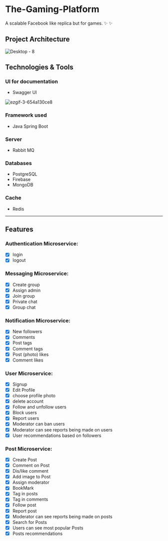 # The-Gaming-Platform
 
A scalable Facebook like replica but for games. :sparkles: :sparkles:

## Project Architecture
![Desktop - 8](https://user-images.githubusercontent.com/47950134/173245038-9b9aedfd-024a-498e-b3a2-dd32a8b7a7cb.png)

## Technologies & Tools
### UI for documentation
- Swagger UI

![ezgif-3-654a130ce8](https://user-images.githubusercontent.com/47950134/173242271-edf19ba0-b8a3-4779-893a-dddcedb14502.gif)

### Framework used
- Java Spring Boot

### Server
- Rabbit MQ

### Databases
- PostgreSQL
- Firebase
- MongoDB

### Cache
- Redis

----------------------------------------------------------------------------------
## Features
### Authentication Microservice:
- [x] login
- [x] logout
### Messaging Microservice:
- [x] Create group
- [x] Assign admin
- [x] Join group
- [x] Private chat
- [x] Group chat
### Notification Microservice:
- [x] New followers
- [x] Comments
- [x] Post tags
- [x] Comment tags
- [x] Post (photo) likes
- [x] Comment likes
### User Microservice:
- [x] Signup
- [x] Edit Profile 
- [x] choose profile photo
- [x] delete account
- [x] Follow and unfollow users 
- [x] Block users 
- [x] Report users
- [x] Moderator can ban users 
- [x] Moderator can see reports being made on users
- [x] User recommendations based on followers 
### Post Microservice:
- [x] Create Post
- [x] Comment on Post 
- [x] Dis/like comment 
- [x] Add image to Post
- [x] Assign moderator
- [x] BookMark
- [x] Tag in posts
- [x] Tag in comments
- [x] Follow post
- [x] Report post
- [x] Moderator can see reports being made on posts
- [x] Search for Posts
- [x] Users can see most popular Posts
- [x] Posts recommendations
